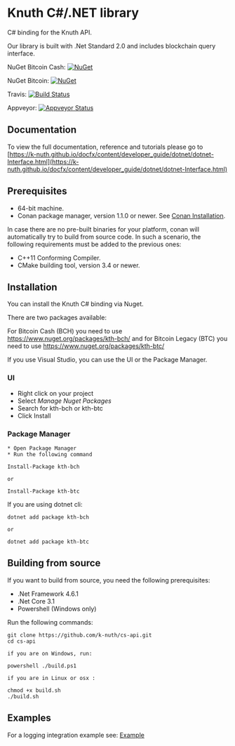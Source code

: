 # Knuth C#/.NET library

C# binding for the Knuth API.

Our library is built with .Net Standard 2.0 and includes blockchain query interface. 

NuGet Bitcoin Cash:
[![NuGet](https://img.shields.io/nuget/v/kth-bch.svg)](https://www.nuget.org/packages/kth-bch)

NuGet Bitcoin:
[![NuGet](https://img.shields.io/nuget/v/kth-btc.svg)](https://www.nuget.org/packages/kth-btc)

Travis: [![Build Status](https://travis-ci.org/k-nuth/cs-api.svg?branch=dev)](https://travis-ci.org/k-nuth/cs-api)

Appveyor: [![Appveyor Status](https://ci.appveyor.com/api/projects/status/github/k-nuth/cs-api?branch=dev&svg=true)](https://ci.appveyor.com/project/k-nuth/cs-api?branch=dev)

[comment]: # (TODO Implement a test coverage badge)


## Documentation

To view the full documentation, reference and tutorials please go to [https://k-nuth.github.io/docfx/content/developer_guide/dotnet/dotnet-Interface.html](https://k-nuth.github.io/docfx/content/developer_guide/dotnet/dotnet-Interface.html)

## Prerequisites

* 64-bit machine.
* Conan package manager, version 1.1.0 or newer. See [Conan Installation](http://docs.conan.io/en/latest/installation.html#install-with-pip-recommended).

In case there are no pre-built binaries for your platform, conan will automatically try to build from source code. In such a scenario, the following requirements must be added to the previous ones:

* C++11 Conforming Compiler.
* CMake building tool, version 3.4 or newer.

## Installation

You can install the Knuth C# binding via Nuget.

There are two packages available:

For Bitcoin Cash (BCH) you need to use  https://www.nuget.org/packages/kth-bch/ 
and for Bitcoin Legacy (BTC) you need to use https://www.nuget.org/packages/kth-btc/

If you use Visual Studio, you can use the UI or the Package Manager.

### UI

 * Right click on your project
 * Select *Manage Nuget Packages*
 * Search for kth-bch or kth-btc
 * Click Install

### Package Manager

    * Open Package Manager 
    * Run the following command

```
Install-Package kth-bch

or

Install-Package kth-btc
```

If you are using dotnet cli:

```
dotnet add package kth-bch

or

dotnet add package kth-btc
```

## Building from source

If you want to build from source, you need the following prerequisites:

* .Net Framework 4.6.1
* .Net Core 3.1
* Powershell (Windows only)

Run the following commands:

```
git clone https://github.com/k-nuth/cs-api.git
cd cs-api

if you are on Windows, run:

powershell ./build.ps1

if you are in Linux or osx :

chmod +x build.sh
./build.sh

```

## Examples

For a logging integration example see: [Example](https://github.com/k-nuth/cs-api/tree/dev/console)

